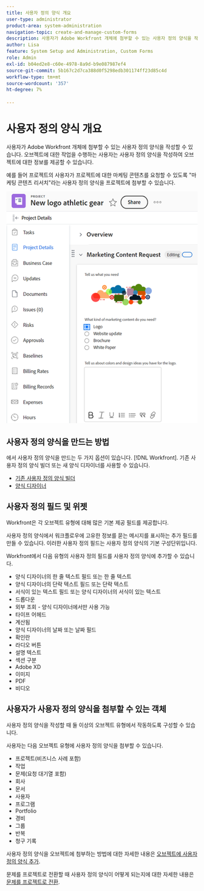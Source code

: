 ```yaml
---
title: 사용자 정의 양식 개요
user-type: administrator
product-area: system-administration
navigation-topic: create-and-manage-custom-forms
description: 사용자가 Adobe Workfront 개체에 첨부할 수 있는 사용자 정의 양식을 작성할 수 있습니다. 오브젝트에 대한 작업을 수행하는 사용자는 사용자 정의 양식을 작성하여 오브젝트에 대한 정보를 제공할 수 있습니다.
author: Lisa
feature: System Setup and Administration, Custom Forms
role: Admin
exl-id: b04ed2e8-c60e-4978-8a9d-b9e087987ef4
source-git-commit: 5b167c2d7ca388d0f5298edb301174ff23d85c4d
workflow-type: tm+mt
source-wordcount: '357'
ht-degree: 7%

---
```


# 사용자 정의 양식 개요

<!--Audited: 12/2023-->

사용자가 Adobe Workfront 개체에 첨부할 수 있는 사용자 정의 양식을 작성할 수 있습니다. 오브젝트에 대한 작업을 수행하는 사용자는 사용자 정의 양식을 작성하여 오브젝트에 대한 정보를 제공할 수 있습니다.

예를 들어 프로젝트의 사용자가 프로젝트에 대한 마케팅 콘텐츠를 요청할 수 있도록 &quot;마케팅 콘텐츠 리서치&quot;라는 사용자 정의 양식을 프로젝트에 첨부할 수 있습니다.

![](assets/see-image-details-page.png)

## 사용자 정의 양식을 만드는 방법

에서 사용자 정의 양식을 만드는 두 가지 옵션이 있습니다. [!DNL Workfront]. 기존 사용자 정의 양식 빌더 또는 새 양식 디자이너를 사용할 수 있습니다.

* [기존 사용자 정의 양식 빌더](/help/quicksilver/administration-and-setup/customize-workfront/create-manage-custom-forms/use-the-custom-form-builder.md)
* [양식 디자이너](/help/quicksilver/administration-and-setup/customize-workfront/create-manage-custom-forms/form-designer/form-designer-toc.md)

## 사용자 정의 필드 및 위젯

Workfront은 각 오브젝트 유형에 대해 많은 기본 제공 필드를 제공합니다.

사용자 정의 양식에서 워크플로우에 고유한 정보를 묻는 메시지를 표시하는 추가 필드를 만들 수 있습니다. 이러한 사용자 정의 필드는 사용자 정의 양식의 기본 구성단위입니다.

Workfront에서 다음 유형의 사용자 정의 필드를 사용자 정의 양식에 추가할 수 있습니다.

* 양식 디자이너의 한 줄 텍스트 필드 또는 한 줄 텍스트
* 양식 디자이너의 단락 텍스트 필드 또는 단락 텍스트
* 서식이 있는 텍스트 필드 또는 양식 디자이너의 서식이 있는 텍스트
* 드롭다운
* 외부 조회 - 양식 디자이너에서만 사용 가능
* 타이프 어헤드
* 계산됨
* 양식 디자이너의 날짜 또는 날짜 필드
* 확인란
* 라디오 버튼
* 설명 텍스트
* 섹션 구분
* Adobe XD
* 이미지
* PDF
* 비디오

## 사용자가 사용자 정의 양식을 첨부할 수 있는 객체

사용자 정의 양식을 작성할 때 둘 이상의 오브젝트 유형에서 작동하도록 구성할 수 있습니다.

사용자는 다음 오브젝트 유형에 사용자 정의 양식을 첨부할 수 있습니다.

* 프로젝트(비즈니스 사례 포함)
* 작업
* 문제(요청 대기열 포함)
* 회사
* 문서
* 사용자
* 프로그램
* Portfolio
* 경비
* 그룹
* 반복
* 청구 기록

사용자 정의 양식을 오브젝트에 첨부하는 방법에 대한 자세한 내용은 [오브젝트에 사용자 정의 양식 추가](../../../workfront-basics/work-with-custom-forms/add-a-custom-form-to-an-object.md).

문제를 프로젝트로 전환할 때 사용자 정의 양식이 어떻게 되는지에 대한 자세한 내용은 [문제를 프로젝트로 전환](/help/quicksilver/manage-work/issues/convert-issues/convert-issue-to-project.md).



